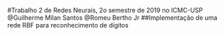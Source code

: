 #Trabalho 2 de Redes Neurais, 2o semestre de 2019 no ICMC-USP
@Guilherme Milan Santos
@Romeu Bertho Jr
##Implementação de uma rede RBF para reconhecimento de dígitos 